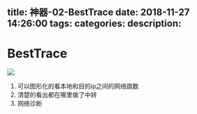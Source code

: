 title: 神器-02-BestTrace
date: 2018-11-27 14:26:00
tags:
categories:
description:
---

# BestTrace
![](/upload/image/BestTrace.png)
1. 可以图形化的看本地和目的ip之间的网络跳数
2. 清楚的看出都在哪里做了中转
3. 网络诊断

